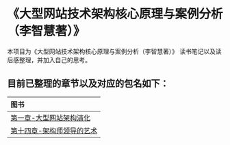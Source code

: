 # 《大型网站技术架构核心原理与案例分析（李智慧著）》

本项目为《大型网站技术架构核心原理与案例分析（李智慧著）》 读书笔记以及读后感整理，并加入自己的思考。

## 目前已整理的章节以及对应的包名如下：
|图书|
| :------ |
| [第一章-大型网站架构演化](src/main/java/com/xiu/fastReading/corePrinciple/chapter1)|
| [第十四章-架构师领导的艺术](src/main/java/com/xiu/fastReading/corePrinciple/chapter14)|